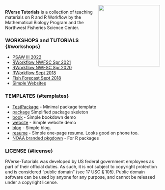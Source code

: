 <img src="img/tools-logo-transparent.png" align="right" width="200" />

**RVerse Tutorials** is a collection of teaching materials on R and R Workflow by the Mathematical Biology Program and the Northwest Fisheries Science Center.

### WORKSHOPS and TUTORIALS {#workshops}

* [PSAW III 2022](https://rverse-tutorials.github.io/PSAW-2022/)
* [RWorkflow NWFSC Spr 2021](https://rverse-tutorials.github.io/RWorkflow-NWFSC-2021/)
* [RWorkflow NWFSC Spr 2020](https://rverse-tutorials.github.io/RWorkflow-NWFSC-2020/)
* [RWorkflow Sept 2018](https://rverse-tutorials.github.io/RWorkflow-Workshop/)
* [Fish Forecast Sept 2018](https://rverse-tutorials.github.io/Fish-Forecast-Training-Course/)
* [Simple Websites](https://rverse-tutorials.github.io/Simple-Websites/)

### TEMPLATES {#templates}

- [TestPackage](https://github.com/RVerse-Tutorials/TestPackage) - Minimal package template
- [package](https://github.com/RVerse-Tutorials/package-skeleton) Simplified package skeleton
- [book](https://github.com/RVerse-Tutorials/bookdown-demo) - Simple bookdown demo
- [website](https://github.com/RVerse-Tutorials/Test-Website) - Simple website demo
- [blog](https://github.com/RVerse-Tutorials/jekyll-simple-blog) - Simple blog.
- [resume](https://github.com/RVerse-Tutorials/simple-cv) - Simple one-page resume. Looks good on phone too.
- [NOAA branded pkgdown](https://github.com/nmfs-fish-tools/pkgdownTemplate) - For R packages

### LICENSE {#license}

RVerse-Tutorials was developed by US federal government employees as part of their official duties. As such, it is not subject to copyright protection and is considered “public domain” (see 17 USC § 105). Public domain software can be used by anyone for any purpose, and cannot be released under a copyright license.

